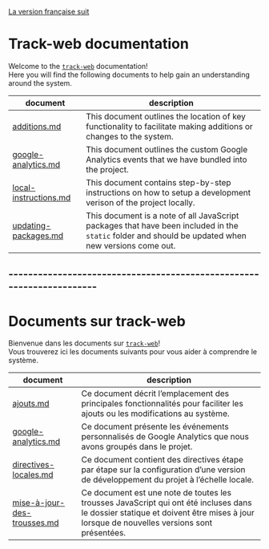 [La version française suit](#Documents-sur-track-web)

# Track-web documentation

Welcome to the [`track-web`](https://github.com/cds-snc/track-web) documentation!  
Here you will find the following documents to help gain an understanding around the system.

| document | description |
| -------- | ----------- |
| [additions.md](en/additions.md) | This document outlines the location of key functionality to facilitate making additions or changes to the system. |
| [google-analytics.md](en/google-analytics.md) | This document outlines the custom Google Analytics events that we have bundled into the project. |
| [local-instructions.md](en/local-instructions.md) | This document contains step-by-step instructions on how to setup a development verison of the project locally. |
| [updating-packages.md](en/updating-packages.md) | This document is a note of all JavaScript packages that have been included in the `static` folder and should be updated when new versions come out. |

## ---------------------------------------------------------------------

# Documents sur track-web

Bienvenue dans les documents sur [`track-web`](https://github.com/cds-snc/track-web)!  
Vous trouverez ici les documents suivants pour vous aider à comprendre le système.

| document | description |
| -------- | ----------- |
| [ajouts.md](fr/ajouts.md) | Ce document décrit l’emplacement des principales fonctionnalités pour faciliter les ajouts ou les modifications au système. |
| [google-analytics.md](fr/google-analytics.md) | Ce document présente les événements personnalisés de Google Analytics que nous avons groupés dans le projet. |
| [directives-locales.md](fr/directives-locales.md) | Ce document contient des directives étape par étape sur la configuration d’une version de développement du projet à l’échelle locale. |
| [mise-à-jour-des-trousses.md](fr/mise-a-jour-des-trousses.md) | Ce document est une note de toutes les trousses JavaScript qui ont été incluses dans le dossier statique et doivent être mises à jour lorsque de nouvelles versions sont présentées. |
